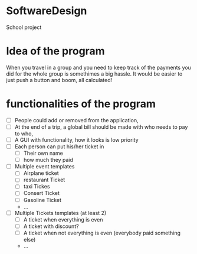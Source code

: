 # SoftwareDesign
School project

# Idea of the program

When you travel in a group and you need to keep track of the payments you did for the whole group is somethimes a big hassle. It would be easier to just push a button and boom, all calculated!

# functionalities of the program

* [ ] People could add or removed from the application,
* [ ] At the end of a trip, a global bill should be made with who needs to pay to who,
* [ ] A GUI with functionality, how it looks is low priority
* [ ] Each person can put his/her ticket in
	* [ ] Their own name
	* [ ] how much they paid
* [ ] Multiple event templates 
	* [ ] Airplane ticket
	* [ ] restaurant Ticket
	* [ ] taxi Tickes
	* [ ] Consert Ticket
	* [ ] Gasoline Ticket 
	* ...
* [ ] Multiple Tickets templates (at least 2)
	* [ ] A ticket when everything is even
	* [ ] A ticket with discount?
	* [ ] A ticket when not everything is even (everybody paid something else)
	* ...


